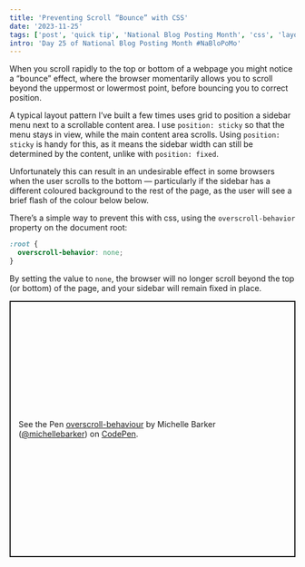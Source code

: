 ```yaml
---
title: 'Preventing Scroll “Bounce” with CSS'
date: '2023-11-25'
tags: ['post', 'quick tip', 'National Blog Posting Month', 'css', 'layout']
intro: 'Day 25 of National Blog Posting Month #NaBloPoMo'
---
```


When you scroll rapidly to the top or bottom of a webpage you might notice a “bounce” effect, where the browser momentarily allows you to scroll beyond the uppermost or lowermost point, before bouncing you to correct position.

A typical layout pattern I’ve built a few times uses grid to position a sidebar menu next to a scrollable content area. I use `position: sticky` so that the menu stays in view, while the main content area scrolls. Using `position: sticky` is handy for this, as it means the sidebar width can still be determined by the content, unlike with `position: fixed`.

Unfortunately this can result in an undesirable effect in some browsers when the user scrolls to the bottom — particularly if the sidebar has a different coloured background to the rest of the page, as the user will see a brief flash of the colour below below.

There’s a simple way to prevent this with css, using the `overscroll-behavior` property on the document root:

```css
:root {
  overscroll-behavior: none;
}
```

By setting the value to `none`, the browser will no longer scroll beyond the top (or bottom) of the page, and your sidebar will remain fixed in place.

<p class="codepen" data-height="452" data-default-tab="result" data-slug-hash="vYbrpbX" data-user="michellebarker" style="height: 452px; box-sizing: border-box; display: flex; align-items: center; justify-content: center; border: 2px solid; margin: 1em 0; padding: 1em;">
  <span>See the Pen <a href="https://codepen.io/michellebarker/pen/vYbrpbX">
  overscroll-behaviour</a> by Michelle Barker (<a href="https://codepen.io/michellebarker">@michellebarker</a>)
  on <a href="https://codepen.io">CodePen</a>.</span>
</p>
<script async src="https://cpwebassets.codepen.io/assets/embed/ei.js"></script>
